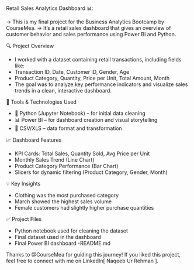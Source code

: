 Retail Sales Analytics Dashboard 📊:

-> This is my final project for the Business Analytics Bootcamp by CourseMea.
-> It’s a retail sales dashboard that gives an overview of customer behavior and sales performance using Power BI and Python.

🔍 Project Overview

- I worked with a dataset containing retail transactions, including fields like:
- Transaction ID, Date, Customer ID, Gender, Age
- Product Category, Quantity, Price per Unit, Total Amount, Month
- The goal was to analyze key performance indicators and visualize sales trends in a clean, interactive dashboard.

🧰 Tools & Technologies Used

- 🐍 Python (Jupyter Notebook) – for initial data cleaning
- 📊 Power BI – for dashboard creation and visual storytelling
- 📁 CSV/XLS – data format and transformation

📈 Dashboard Features

- KPI Cards: Total Sales, Quantity Sold, Avg Price per Unit
- Monthly Sales Trend (Line Chart)
- Product Category Performance (Bar Chart)
- Slicers for dynamic filtering (Product Category, Gender, Month)

💡 Key Insights

- Clothing was the most purchased category
- March showed the highest sales volume
- Female customers had slightly higher purchase quantities

✅ Project Files

- Python notebook used for cleaning the dataset
- Final dataset used in the dashboard
- Final Power BI dashboard
-README.md

Thanks to @CourseMea for guiding this journey!
If you liked this project, feel free to connect with me on LinkedIn[ Naqeeb Ur Rehman ].
